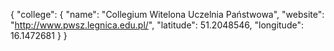 {
  "college": {
    "name": "Collegium Witelona Uczelnia Państwowa",
    "website": "http://www.pwsz.legnica.edu.pl/",
    "latitude": 51.2048546,
    "longitude": 16.1472681
  }
}
